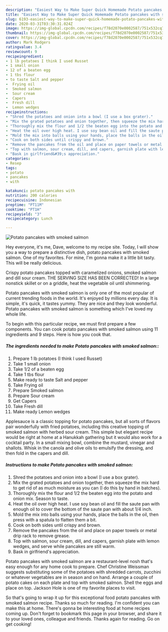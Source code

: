```yaml
---
description: "Easiest Way to Make Super Quick Homemade Potato pancakes with smoked salmon"
title: "Easiest Way to Make Super Quick Homemade Potato pancakes with smoked salmon"
slug: 6193-easiest-way-to-make-super-quick-homemade-potato-pancakes-with-smoked-salmon
date: 2020-03-31T03:30:31.024Z
image: https://img-global.cpcdn.com/recipes/f78d2070e0002587/751x532cq70/potato-pancakes-with-smoked-salmon-recipe-main-photo.jpg
thumbnail: https://img-global.cpcdn.com/recipes/f78d2070e0002587/751x532cq70/potato-pancakes-with-smoked-salmon-recipe-main-photo.jpg
cover: https://img-global.cpcdn.com/recipes/f78d2070e0002587/751x532cq70/potato-pancakes-with-smoked-salmon-recipe-main-photo.jpg
author: Mark Rodgers
ratingvalue: 3.4
reviewcount: 9
recipeingredient:
- 1 lb potatoes I think I used Russet
- 1 small onion
- 12 of a beaten egg
- 1 tbs flour
- to taste Salt and pepper
-  Frying oil
-  Smoked salmon
-  Sour cream
-  Capers
-  Fresh dill
-  Lemon wedges
recipeinstructions:
- "Shred the potatoes and onion into a bowl (I use a box grater)."
- "Mix the grated potatoes and onion together, then squeeze the mix hard to get rid of as much moisture as you can (I do this by hand in batches)."
- "Thoroughly mix the flour and 1/2 the beaten egg into the potato and onion mix. Season to taste."
- "Heat the oil over high heat. I use soy bean oil and fill the saute pan with enough oil to cover the bottom of the saute pan with about 1/4 inch."
- "Mold the mix into balls using your hands, place the balls in the oil, then press with a spatula to flatten them a bit."
- "Cook on both sides until crispy and brown."
- "Remove the pancakes from the oil and place on paper towels or metal drip rack to remove grease."
- "Top with salmon, sour cream, dill, and capers, garnish plate with lemon wedges, and serve while pancakes are still warm."
- "Bask in girlfriend&#39;s appreciation."
categories:
- Resep
tags:
- potato
- pancakes
- with

katakunci: potato pancakes with
nutrition: 200 calories
recipecuisine: Indonesian
preptime: "PT11M"
cooktime: "PT1H"
recipeyield: "3"
recipecategory: Lunch

---
```



![Potato pancakes with smoked salmon](https://img-global.cpcdn.com/recipes/f78d2070e0002587/751x532cq70/potato-pancakes-with-smoked-salmon-recipe-main-photo.jpg)

Hey everyone, it's me, Dave, welcome to my recipe site. Today, I will show you a way to prepare a distinctive dish, potato pancakes with smoked salmon. One of my favorites. For mine, I'm gonna make it a little bit tasty. This will be really delicious.

Crispy potato pancakes topped with caramelized onions, smoked salmon and dill sour cream. THE SERVING SIZE HAS BEEN CORRECTED! In a large nonstick skillet or on a griddle, heat the vegetable oil until shimmering.

Potato pancakes with smoked salmon is only one of the most popular of current trending foods in the world. It's enjoyed by millions every day. It is simple, it's quick, it tastes yummy. They are nice and they look wonderful. Potato pancakes with smoked salmon is something which I've loved my whole life.


To begin with this particular recipe, we must first prepare a few components. You can cook potato pancakes with smoked salmon using 11 ingredients and 9 steps. Here is how you cook that.

##### The ingredients needed to make Potato pancakes with smoked salmon::

1. Prepare 1 lb potatoes (I think I used Russet)
1. Take 1 small onion
1. Take 1/2 of a beaten egg
1. Take 1 tbs flour
1. Make ready to taste Salt and pepper
1. Take  Frying oil
1. Prepare  Smoked salmon
1. Prepare  Sour cream
1. Get  Capers
1. Take  Fresh dill
1. Make ready  Lemon wedges


Applesauce is a classic topping for potato pancakes, but all sorts of flavors pair wonderfully with fried potatoes, including this creative topping of smoked salmon with herbed sour cream. This simple but elegant recipe would be right at home at a Hanukkah gathering but it would also work for a cocktail party. In a small mixing bowl, combine the mustard, vinegar and shallots. Whisk in the canola and olive oils to emulsify the dressing, and then fold in the capers and dill. 

##### Instructions to make Potato pancakes with smoked salmon:

1. Shred the potatoes and onion into a bowl (I use a box grater).
1. Mix the grated potatoes and onion together, then squeeze the mix hard to get rid of as much moisture as you can (I do this by hand in batches).
1. Thoroughly mix the flour and 1/2 the beaten egg into the potato and onion mix. Season to taste.
1. Heat the oil over high heat. I use soy bean oil and fill the saute pan with enough oil to cover the bottom of the saute pan with about 1/4 inch.
1. Mold the mix into balls using your hands, place the balls in the oil, then press with a spatula to flatten them a bit.
1. Cook on both sides until crispy and brown.
1. Remove the pancakes from the oil and place on paper towels or metal drip rack to remove grease.
1. Top with salmon, sour cream, dill, and capers, garnish plate with lemon wedges, and serve while pancakes are still warm.
1. Bask in girlfriend&#39;s appreciation.


Potato pancakes with smoked salmon are a restaurant-level nosh that&#39;s easy enough for any home cook to prepare. Chef Christine Weissman suggests substituting some of the potatoes with shredded carrots, zucchini or whatever vegetables are in season and on hand. Arrange a couple of potato cakes on each plate and top with smoked salmon. Shell the eggs and place on top. Jackson Hole is one of my favorite places to visit. 

So that's going to wrap it up for this exceptional food potato pancakes with smoked salmon recipe. Thanks so much for reading. I'm confident you can make this at home. There's gonna be interesting food at home recipes coming up. Don't forget to bookmark this page in your browser, and share it to your loved ones, colleague and friends. Thanks again for reading. Go on get cooking!

